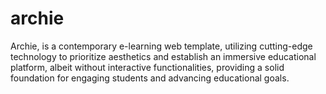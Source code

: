 # archie
Archie, is a contemporary e-learning web template, utilizing cutting-edge technology to prioritize aesthetics and establish an immersive educational platform, albeit without interactive functionalities, providing a solid foundation for engaging students and advancing educational goals.
